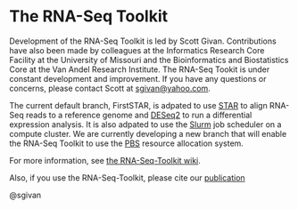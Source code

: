 # The RNA-Seq Toolkit #

Development of the RNA-Seq Toolkit is led by Scott Givan. Contributions have also been made by colleagues at the Informatics Research Core Facility at the University of Missouri and the Bioinformatics and Biostatistics Core at the Van Andel Research Institute.
The RNA-Seq Tookit is under constant development and improvement. If you have any questions or concerns, please contact Scott at sgivan@yahoo.com.

The current default branch, FirstSTAR, is adpated to use [STAR](https://github.com/alexdobin/STAR) to align RNA-Seq reads to a reference genome and [DESeq2](https://www.bioconductor.org/packages/devel/bioc/vignettes/DESeq2/inst/doc/DESeq2.html) to run a differential expression analysis. It is also adpated to use the [Slurm](https://slurm.schedmd.com/) job scheduler on a compute cluster. We are currently developing a new branch that will enable the RNA-Seq Toolkit to use the [PBS](https://www.pbsworks.com/) resource allocation system.

For more information, see [the RNA-Seq-Toolkit wiki](https://github.com/sgivan/RNA-Seq-Toolkit/wiki/0.-How-to-Use-the-RNA-Seq-Toolkit).

Also, if you use the RNA-Seq-Toolkit, please cite our [publication](http://www.springerlink.com/content/mu65310036466275/)

@sgivan
